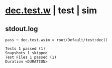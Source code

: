 # [dec.test.w](../../../../../../tests/sdk_tests/counter/dec.test.w) | test | sim

## stdout.log
```log
pass ─ dec.test.wsim » root/Default/test:dec()

Tests 1 passed (1)
Snapshots 1 skipped
Test Files 1 passed (1)
Duration <DURATION>
```

